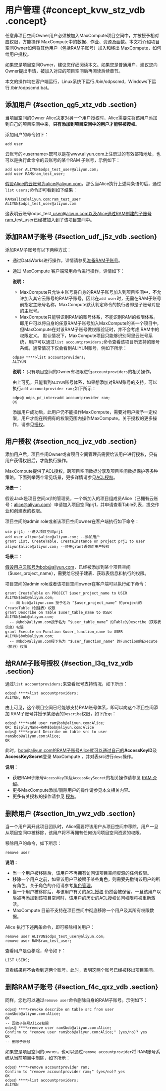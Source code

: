 # 用户管理 {#concept_kvw_stz_vdb .concept}

任意非项目空间Owner用户必须被加入MaxCompute项目空间中，并被授予相对应权限，方能操作 MaxCompute中的数据、作业、资源及函数。本文将介绍项目空间Owner如何将其他用户（包括RAM子账号）加入和移出 MaxCompute，如何给用户授权。

如果您是项目空间Owner，建议您仔细阅读本文。如果您是普通用户，建议您向Owner提出申请，被加入对应的项目空间后再阅读后续章节。

本文的操作均在客户端运行，Linux系统下运行./bin/odpscmd，Windows下运行./bin/odpscmd.bat。

## 添加用户 {#section_qg5_xtz_vdb .section}

当项目空间的Owner Alice决定对另一个用户授权时，Alice需要先将该用户添加到自己的项目空间中来，**只有添加到项目空间中的用户才能够被授权**。

添加用户的命令如下：

```
add user
```

云账号的<username\>既可以是在www.aliyun.com上注册过的有效邮箱地址，也可以是执行此命令的云账号的某个RAM 子账号，示例如下：

```
add user ALIYUN$odps_test_user@aliyun.com;
add user RAM$ram_test_user;
```

假设Alice的云账号为alice@aliyun.com，那么当Alice执行上述两条语句后，通过`list users;`命令即可看到如下结果：

```
RAM$alice@aliyun.com:ram_test_user
ALIYUN$odps_test_user@aliyun.com
```

这表明云账号odps\_test\_user@aliyun.com以及Alice通过RAM创建的子账号ram\_test\_user已经被加入到了该项目空间中。

## 添加RAM子账号 {#section_udf_j5z_vdb .section}

添加RAM子账号有以下两种方式：

-   通过DataWorks进行操作，详情请参见[准备RAM子账号](../../../../intl.zh-CN/准备工作/管理员使用云账号/准备RAM子账号.md#)。
-   通过 MaxCompute 客户端常用命令进行操作，详情如下：

    **说明：** 

    -   MaxCompute只允许主账号将自身的RAM子账号加入到项目空间中，不允许加入其它云账号的RAM子账号，因此在`add user`时，无需在RAM子账号前指定主账号名称，MaxCompute默认判定命令的执行者即是子账号对应的主账号。
    -   MaxCompute只能够识别RAM的账号体系，不能识别RAM的权限体系。即用户可以将自身的任意RAM子账号加入MaxCompute的某一个项目中，但MaxCompute在对该RAM子账号做权限验证时，并不会考虑 RAM中的权限定义。
    默认情况下，MaxCompute项目只能够识别阿里云账号系统，用户可以通过`list accountproviders;`命令查看该项目所支持的账号系统，通常情况下仅会看到ALIYUN账号，例如下所示：

    ```
    odps@ ****>list accountproviders;
    ALIYUN
    ```

    **说明：** 只有项目空间的Owner有权限进行`accountproviders`的相关操作。

    由上可见，只能看到`ALIYUN`账号体系，如果想添加对RAM账号的支持，可以执行`add accountprovider ram;`如下所示：

    ```
    odps@ odps_pd_inter>add accountprovider ram;
    OK
    ```

    添加用户成功后，此用户仍不能操作MaxCompute，需要对用户授予一定权限，用户才能在所拥有的权限范围内操作MaxCompute。关于授权的更多操作，请参见[授权](intl.zh-CN/用户指南/安全指南/授权.md)。


## 用户授权 {#section_ncq_jvz_vdb .section}

添加用户后，项目空间Owner或者项目空间管理员需要给该用户进行授权，只有用户获得权限后，才能执行操作。

MaxCompute提供了ACL授权，跨项目空间数据分享及项目空间数据保护等多种策略。下面列举两个常见场景，更多详情请参见[ACL授权](intl.zh-CN/用户指南/安全指南/授权.md)。

**场景一**：

假设Jack是项目空间prj1的管理员，一个新加入的项目组成员Alice（已拥有云账号：alice@aliyun.com）申请加入项目空间prj1，并申请查看Table列表，提交作业和创建表的权限。

项目空间的admin role或者该项目空间owner在客户端执行如下命令：

```
use prj1; --进入项目空间prj1 
add user aliyun$alice@aliyun.com; --添加用户 
grant List, CreateTable, CreateInstance on project prj1 to user aliyun$alice@aliyun.com; --使用grant语句对用户授权
```

**场景二**：

假设用户云账号为bob@aliyun.com，已经被添加到某个项目空间（$user\_project\_name），需要给它授予建表、获取表信息和执行的权限。

项目空间的admin role或者该项目空间owner在客户端可以执行如下命令：

```
grant CreateTable on PROJECT $user_project_name to USER ALIYUN$bob@aliyun.com;
  -- 向 bob@aliyun.com 授予名为 “$user_project_name” 的project的CreateTable（创建表）权限
grant Describe on Table $user_table_name to USER ALIYUN$bob@aliyun.com;
  -- 向bob@aliyun.com授予名为 “$user_table_name” 的Table的Describe（获取表信息）权限
grant Execute on Function $user_function_name to USER ALIYUN$bob@aliyun.com;
  -- 向bob@aliyun.com授予名为 "$user_function_name" 的Function的Execute（执行）权限
```

## 给RAM子账号授权 {#section_l3q_tvz_vdb .section}

通过`list accountproviders;`来查看账号支持情况，如下所示：

```
odps@ ****>list accountproviders;
ALIYUN, RAM
```

由上可见，这个项目空间已经能够支持RAM账号体系，即可以向这个项目空间添加 RAM子账号并授予某张表的`Describe`权限，如下所示：

```
odps@ ****>add user ram$bob@aliyun.com:Alice;
OK: DisplayName=RAM$bob@aliyun.com:Alice
odps@ ****>grant Describe on table src to user ram$bob@aliyun.com:Alice;
OK
```

此时，bob@aliyun.com的RAM子账号Alice就可以通过自己的**AccessKeyID**及**AccessKeySecret**登录 MaxCompute ，并对表src进行`desc`操作。

**说明：** 

-   获取RAM子账号`AccessKeyID`及`AccessKeySecret`的相关操作请参见 [RAM 介绍](https://www.alibabacloud.com/help/doc-detail/28637.htm)。
-   更多MaxCompute添加/删除用户的操作请参见本文相关内容。
-   更多有关授权的操作请参见 [授权](intl.zh-CN/用户指南/安全指南/授权.md)。

## 删除用户 {#section_itn_ywz_vdb .section}

当一个用户离开此项目团队时，Alice需要将该用户从项目空间中移除。用户一旦从项目空间中被移除，该用户将不再拥有任何访问项目空间资源的权限。

移除用户的命令，如下所示：

```
remove user 
```

**说明：** 

-   当一个用户被移除后，该用户不再拥有访问该项目空间资源的任何权限。
-   移除一个用户之前，如果该用户已被赋予某些角色，则需要先撤销该用户的所有角色。关于角色的介绍请参考[角色管理](intl.zh-CN/用户指南/安全指南/角色管理.md#)。
-   当一个用户被移除后，与该用户有关的[ACL授权](intl.zh-CN/用户指南/安全指南/授权.md#) 仍然会被保留。一旦该用户以后被再添加到该项目空间时，该用户的历史的ACL授权访问权限将被重新激活。
-   MaxCompute 目前不支持在项目空间中彻底移除一个用户及其所有权限数据。

Alice 执行下述两条命令，即可移除相关用户：

```
remove user ALIYUN$odps_test_user@aliyun.com;
remove user RAM$ram_test_user;
```

查看用户是否移除，命令如下：

```
LIST USERS;
```

查看结果将不会看到这两个账号。此时，表明这两个账号已经被移出项目空间。

## 删除RAM子账号 {#section_f4c_qxz_vdb .section}

同样，您也可以通过`remove user`命令删除自身的RAM子账号。示例如下：

```
odps@ ****>revoke describe on table src from user ram$bob@aliyun.com:Alice;
OK
-- 回收子账号Alice权限
odps@ ****>remove user ram$bob@aliyun.com:Alice;
Confirm to "remove user ram$bob@aliyun.com:Alice;" (yes/no)? yes
OK
-- 删除子账号
```

如果您是项目空间的owner，也可以通过`remove accountprovider`将 RAM账号系统从当前项目中删除，如下所示：

```
odps@ ****>remove accountprovider ram;
Confirm to "remove accountprovider ram;" (yes/no)? yes
OK
odps@ ****>list accountproviders;
ALIYUN
```

